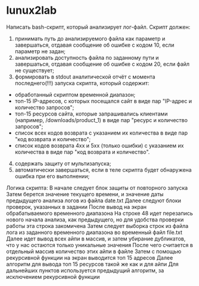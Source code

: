 # lunux2lab

Написать bash-скрипт, который анализирует лог-файл.
Скрипт должен:
1. принимать путь до анализируемого файла как параметр и завершаться, отдавая сообщение об ошибке с кодом 10, если параметр не задан;
2. анализировать доступность файла по заданному пути и завершаться, отдавая сообщение об ошибке с кодом 20, если файл не существует;
3. формировать в stdout аналитической отчёт с момента последнего(!!!) запуска скрипта, который содержит:
  - обработанный скриптом временной диапазон;
  - топ-15 IP-адресов, с которых посещался сайт в виде пар "IP-адрес и количество запросов";
  - топ-15 ресурсов сайта, которые запрашивались клиентами (например, /downloads/product_1) в виде пар "ресурс и количество запросов";
  - список всех кодов возврата с указанием их количества в виде пар "код возврата и количество";
  - список кодов возврата 4xx и 5xx (только ошибки) с указанием их количества в виде пар "код возврата и количество".
4. содержать защиту от мультизапуска;
5. автоматически завершаться, если в теле скрипта будет обнаружена ошибка при его выполнении;


Логика скрипта:
  В начале следует блок защиты от повторного запуска
  Затем берется значение текущего времени, и значение даты предыдущего анализа логов из файла date.txt
  Далее следуют блоки проверок, указанных в задании
  После вывод на экран обрабатываемого временного диапазона
  На строке 48 идет перезапись нового начала анализа, как предыдущего, но для удобства проверки работы эта строка закомичена
  Затем следует выборка строк из файла лога из заданного временного диапазона во временный файл file.txt
  Далее идет вывод всех айпи в массив, и затем убирание дубликатов, что у нас остаются только уникальные значения
  После чего считается в отдельный массив количество этих айпи в файле
  Затем с помощью рекурсивной функции на экран выводится топ 15 адресов
  Далее алгоритм для вывода топ 15 ресурсов такой же как и для айпи
  Для дальнейших пунктов используется предыдущий алгоритм, за исключением рекурсивной функции

